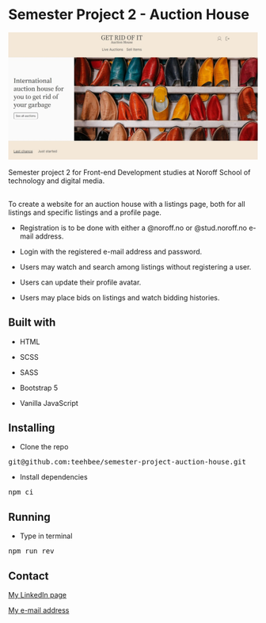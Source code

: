 # Semester Project 2 - Auction House

<img src=assets/screenshot.jpg>

Semester project 2 for Front-end Development studies at Noroff School of technology and digital media.

##

To create a website for an auction house with a listings page, both for all listings and specific listings and a profile page.

- Registration is to be done with either a @noroff.no or @stud.noroff.no e-mail address. 

- Login with the registered e-mail address and password. 

- Users may watch and search among listings without registering a user. 

- Users can update their profile avatar. 

- Users may place bids on listings and watch bidding histories. 

## Built with

- HTML 

- SCSS

- SASS 

- Bootstrap 5

- Vanilla JavaScript

## Installing

- Clone the repo

<pre>git@github.com:teehbee/semester-project-auction-house.git</pre>

- Install dependencies

<pre>npm ci</pre>

## Running

- Type in terminal

<pre>npm run rev</pre>

## Contact

[My LinkedIn page](www.linkedin.com/in/tor-håkon-bergseng-981408250)

[My e-mail address](thbergseng@gmail.com)